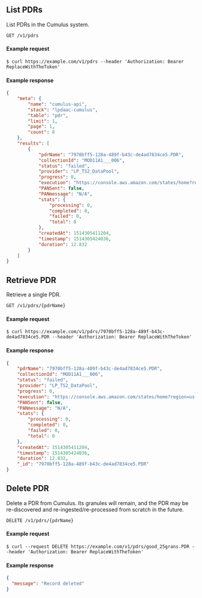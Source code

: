 ## List PDRs

List PDRs in the Cumulus system.

```endpoint
GET /v1/pdrs
```

#### Example request

```curl
$ curl https://example.com/v1/pdrs --header 'Authorization: Bearer ReplaceWithTheToken'
```

#### Example response

```json
{
    "meta": {
        "name": "cumulus-api",
        "stack": "lpdaac-cumulus",
        "table": "pdr",
        "limit": 1,
        "page": 1,
        "count": 8
    },
    "results": [
        {
            "pdrName": "7970bff5-128a-489f-b43c-de4ad7834ce5.PDR",
            "collectionId": "MOD11A1___006",
            "status": "failed",
            "provider": "LP_TS2_DataPool",
            "progress": 0,
            "execution": "https://console.aws.amazon.com/states/home?region=us-east-1#/executions/details/arn:aws:states:us-east-1:433612427488:execution:LpdaacCumulusIngestGranuleStateMachine-N3CLGBXRPAT9:6ef0c52f83c549db58b3a1e50",
            "PANSent": false,
            "PANmessage": "N/A",
            "stats": {
                "processing": 0,
                "completed": 0,
                "failed": 0,
                "total": 0
            },
            "createdAt": 1514305411204,
            "timestamp": 1514305424036,
            "duration": 12.832
        }
    ]
}
```

## Retrieve PDR

Retrieve a single PDR.

```endpoint
GET /v1/pdrs/{pdrName}
```

#### Example request

```curl
$ curl https://example.com/v1/pdrs/7970bff5-128a-489f-b43c-de4ad7834ce5.PDR --header 'Authorization: Bearer ReplaceWithTheToken'
```

#### Example response

```json
{
    "pdrName": "7970bff5-128a-489f-b43c-de4ad7834ce5.PDR",
    "collectionId": "MOD11A1___006",
    "status": "failed",
    "provider": "LP_TS2_DataPool",
    "progress": 0,
    "execution": "https://console.aws.amazon.com/states/home?region=us-east-1#/executions/details/arn:aws:states:us-east-1:433612427488:execution:LpdaacCumulusIngestGranuleStateMachine-N3CLGBXRPAT9:6ef0c52f83c549db58b3a1e50",
    "PANSent": false,
    "PANmessage": "N/A",
    "stats": {
        "processing": 0,
        "completed": 0,
        "failed": 0,
        "total": 0
    },
    "createdAt": 1514305411204,
    "timestamp": 1514305424036,
    "duration": 12.832,
    "_id": "7970bff5-128a-489f-b43c-de4ad7834ce5.PDR"
}
```

## Delete PDR

Delete a PDR from Cumulus. Its granules will remain, and the PDR may be re-discovered and re-ingested/re-processed from scratch in the future.

```endpoint
DELETE /v1/pdrs/{pdrName}
```

#### Example request

```curl
$ curl --request DELETE https://example.com/v1/pdrs/good_25grans.PDR --header 'Authorization: Bearer ReplaceWithTheToken'

```

#### Example response

```json
{
  "message": "Record deleted"
}
```
